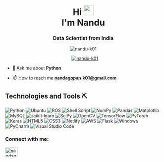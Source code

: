 <h1 align="center">Hi <img src="https://github.com/blackcater/blackcater/raw/main/images/Hi.gif" height="32"/><br>I'm Nandu </h1>
<h3 align="center">Data Scientist from India</h3>

<p align="center"> <img src="https://komarev.com/ghpvc/?username=nandu-k01&label=Visitors&color=green"
        alt="nandu-k01" /> </p>

<p align="center"> <a href="https://github.com/ryo-ma/github-profile-trophy"><img style="margin-left: 10px;"
            src="https://github-profile-trophy.vercel.app/?username=nandu-k01&theme=nord" alt="nandu-k01" /></a> </p>

<!-- 👨‍💻 All of my projects are available at <a href="">My Portfolio</a>!-->

- 💬 Ask me about **Python**

- 📫 How to reach me **nandagopan.k01@gmail.com**

## Technologies and Tools ⛏️
![Python](https://img.shields.io/badge/python-3670A0?style=for-the-badge&logo=python&logoColor=ffdd54)
![Ubuntu](https://img.shields.io/badge/Ubuntu-E95420?style=for-the-badge&logo=ubuntu&logoColor=white)
![ROS](https://img.shields.io/badge/ros-%230A0FF9.svg?style=for-the-badge&logo=ros&logoColor=white)
![Shell Script](https://img.shields.io/badge/shell_script-%23121011.svg?style=for-the-badge&logo=gnu-bash&logoColor=white)
![NumPy](https://img.shields.io/badge/numpy-%23013243.svg?style=for-the-badge&logo=numpy&logoColor=white)
![Pandas](https://img.shields.io/badge/pandas-%23150458.svg?style=for-the-badge&logo=pandas&logoColor=white)
![Matplotlib](https://img.shields.io/badge/Matplotlib-%23ffffff.svg?style=for-the-badge&logo=Matplotlib&logoColor=black)
![MySQL](https://img.shields.io/badge/mysql-%2300f.svg?style=for-the-badge&logo=mysql&logoColor=white)
![scikit-learn](https://img.shields.io/badge/scikit--learn-%23F7931E.svg?style=for-the-badge&logo=scikit-learn&logoColor=white)
![SciPy](https://img.shields.io/badge/SciPy-%230C55A5.svg?style=for-the-badge&logo=scipy&logoColor=%white)
![OpenCV](https://img.shields.io/badge/opencv-%23white.svg?style=for-the-badge&logo=opencv&logoColor=white)
![TensorFlow](https://img.shields.io/badge/TensorFlow-%23FF6F00.svg?style=for-the-badge&logo=TensorFlow&logoColor=white)
![PyTorch](https://img.shields.io/badge/PyTorch-%23EE4C2C.svg?style=for-the-badge&logo=PyTorch&logoColor=white)
![Keras](https://img.shields.io/badge/Keras-%23D00000.svg?style=for-the-badge&logo=Keras&logoColor=white)
![HTML5](https://img.shields.io/badge/html5-%23E34F26.svg?style=for-the-badge&logo=html5&logoColor=white)
![CSS3](https://img.shields.io/badge/css3-%231572B6.svg?style=for-the-badge&logo=css3&logoColor=white)
![Netlify](https://img.shields.io/badge/netlify-%23000000.svg?style=for-the-badge&logo=netlify&logoColor=#00C7B7)
![AWS](https://img.shields.io/badge/AWS-%23FF9900.svg?style=for-the-badge&logo=amazon-aws&logoColor=white)
![Flask](https://img.shields.io/badge/flask-%23000.svg?style=for-the-badge&logo=flask&logoColor=white)
![Windows](https://img.shields.io/badge/Windows-0078D6?style=for-the-badge&logo=windows&logoColor=white)
![PyCharm](https://img.shields.io/badge/pycharm-143?style=for-the-badge&logo=pycharm&logoColor=black&color=black&labelColor=green)
![Visual Studio Code](https://img.shields.io/badge/Visual%20Studio%20Code-0078d7.svg?style=for-the-badge&logo=visual-studio-code&logoColor=white)



<h3 align="left">Connect with me:</h3>
<p align="left">
    <a href="https://linkedin.com/in/nandagopan-kalathil" target="blank"><img align="center"
            src="https://raw.githubusercontent.com/rahuldkjain/github-profile-readme-generator/master/src/images/icons/Social/linked-in-alt.svg"
            alt="nandagopan-kalathil" height="30" width="40" /></a>

                
<!-- <p>&nbsp;<img  src="https://github-readme-stats.vercel.app/api?username=nandu-k01&show_icons=true&locale=en"
        alt="nandu-k01" /></p>

 <p><img align="right"
        src="https://github-readme-stats.vercel.app/api/top-langs?username=nandu-k01&show_icons=true&locale=en&layout=compact"
        alt="nandu-k01" /></p>
<p><img align="left" src="https://github-readme-streak-stats.herokuapp.com/?user=nandu-k01&" alt="nandu-k01" /></p>
 -->
